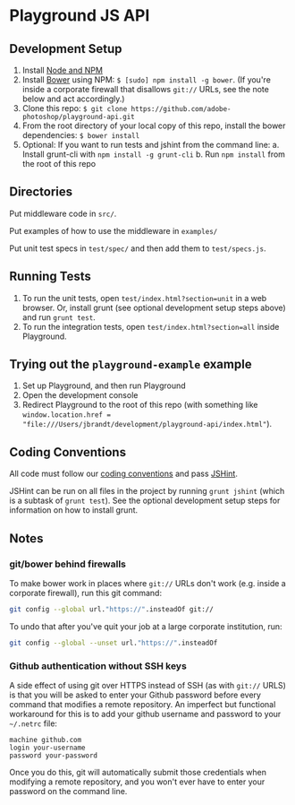 Playground JS API
=================

Development Setup
-----------------

1. Install [Node and NPM](http://nodejs.org/)
2. Install [Bower](http://bower.io/) using NPM: `$ [sudo] npm install -g bower`. (If you're inside a corporate firewall that disallows `git://` URLs, see the note below and act accordingly.)
4. Clone this repo: `$ git clone https://github.com/adobe-photoshop/playground-api.git`
5. From the root directory of your local copy of this repo, install the bower dependencies: `$ bower install`
6. Optional: If you want to run tests and jshint from the command line:
   a. Install grunt-cli with `npm install -g grunt-cli`
   b. Run `npm install` from the root of this repo

Directories
-----------

Put middleware code in `src/`.

Put examples of how to use the middleware in `examples/`

Put unit test specs in `test/spec/` and then add them to `test/specs.js`.

Running Tests
-------------

1. To run the unit tests, open `test/index.html?section=unit` in a web browser. Or, install grunt (see optional development setup steps above) and run `grunt test`.
2. To run the integration tests, open `test/index.html?section=all` inside Playground.

Trying out the `playground-example` example
-------------------------------------------

1. Set up Playground, and then run Playground
2. Open the development console
3. Redirect Playground to the root of this repo (with something like `window.location.href = "file:///Users/jbrandt/development/playground-api/index.html"`).

Coding Conventions
------------------

All code must follow our [coding conventions](https://github.com/adobe-photoshop/playground-api/wiki/Coding-Conventions) and pass [JSHint](http://www.jshint.com/).

JSHint can be run on all files in the project by running `grunt jshint` (which is a subtask of `grunt test`). See the optional development setup steps for information on how to install grunt.

Notes
-----

### git/bower behind firewalls

To make bower work in places where `git://` URLs don't work (e.g. inside a corporate firewall), run this git command:

```bash
git config --global url."https://".insteadOf git://
```

To undo that after you've quit your job at a large corporate institution, run:

```bash
git config --global --unset url."https://".insteadOf
```

### Github authentication without SSH keys
A side effect of using git over HTTPS instead of SSH (as with `git://` URLS) is that you will be asked to enter your Github password before every command that modifies a remote repository. An imperfect but functional workaround for this is to add your github username and password to your `~/.netrc` file:
```
machine github.com
login your-username
password your-password
```
Once you do this, git will automatically submit those credentials when modifying a remote repository, and you won't ever have to enter your password on the command line. 
